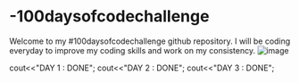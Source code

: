 # -100daysofcodechallenge
Welcome to my #100daysofcodechallenge github repository. I will be coding everyday to improve my coding skills and work on my consistency.
![image](https://github.com/Rishita1916/-100daysofcodechallenge/assets/121356449/b8d73277-3ac5-4577-a077-bf47ee06d177)

cout<<"DAY 1 : DONE";
cout<<"DAY 2 : DONE";
cout<<"DAY 3 : DONE";
